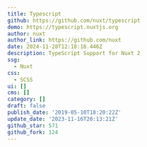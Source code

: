 ```yaml
---
title: Typescript
github: https://github.com/nuxt/typescript
demo: https://typescript.nuxtjs.org
author: nuxt
author_link: https://github.com/nuxt
date: 2024-11-28T12:18:18.446Z
description: TypeScript Support for Nuxt 2
ssg:
  - Nuxt
css:
  - SCSS
ui: []
cms: []
category: []
draft: false
publish_date: '2019-05-10T18:20:22Z'
update_date: '2023-11-16T20:13:21Z'
github_star: 571
github_fork: 124
---
```

